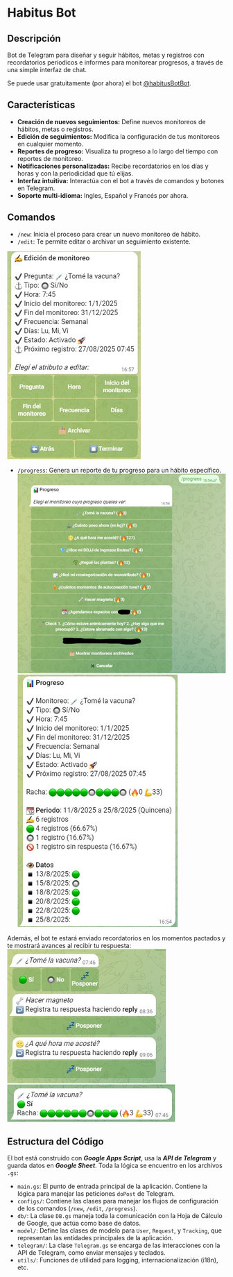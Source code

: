 # Habitus Bot

## Descripción

Bot de Telegram para diseñar y seguir hábitos, metas y registros con recordatorios periodicos e informes para monitorear progresos, a través de una simple interfaz de chat.

Se puede usar gratuitamente (por ahora) el bot [@habitusBotBot](https://t.me/habitusBotBot).

## Características

- **Creación de nuevos seguimientos:** Define nuevos monitoreos de hábitos, metas o registros.
- **Edición de seguimientos:** Modifica la configuración de tus monitoreos en cualquier momento.
- **Reportes de progreso:** Visualiza tu progreso a lo largo del tiempo con reportes de monitoreo.
- **Notificaciones personalizadas:** Recibe recordatorios en los días y horas y con la periodicidad que tú elijas.
- **Interfaz intuitiva:** Interactúa con el bot a través de comandos y botones en Telegram.
- **Soporte multi-idioma:** Ingles, Español y Francés por ahora.

## Comandos

- `/new`: Inicia el proceso para crear un nuevo monitoreo de hábito.
- `/edit`: Te permite editar o archivar un seguimiento existente.

![Edit](/images/Edit.jpg)

- `/progress`: Genera un reporte de tu progreso para un hábito específico.
![Progress](/images/Progress.jpg)
![Progress Report](/images/ProgressReport.jpg)

Además, el bot te estará enviado recordatorios en los momentos pactados y te mostrará avances al recibir tu respuesta:  
![Requests](/images/Requests.jpg)
![Racha](/images/Racha.jpg)

## Estructura del Código
El bot está construido con _**Google Apps Script**_, usa la _**API de Telegram**_ y guarda datos en _**Google Sheet**_. Toda la lógica se encuentro en los archivos `.gs`:

-   `main.gs`: El punto de entrada principal de la aplicación. Contiene la lógica para manejar las peticiones `doPost` de Telegram.
-   `configs/`: Contiene las clases para manejar los flujos de configuración de los comandos (`/new`, `/edit`, `/progress`).
-   `db/`: La clase `DB.gs` maneja toda la comunicación con la Hoja de Cálculo de Google, que actúa como base de datos.
-   `model/`: Define las clases de modelo para `User`, `Request`, y `Tracking`, que representan las entidades principales de la aplicación.
-   `telegram/`: La clase `Telegram.gs` se encarga de las interacciones con la API de Telegram, como enviar mensajes y teclados.
-   `utils/`: Funciones de utilidad para logging, internacionalización (i18n), etc.

